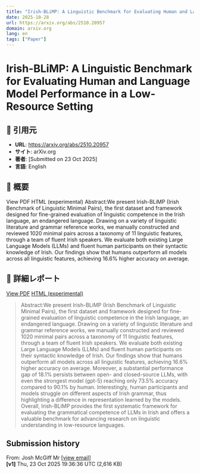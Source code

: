 ```yaml
---
title: "Irish-BLiMP: A Linguistic Benchmark for Evaluating Human and Language Model Performance in a Low-Resource Setting"
date: 2025-10-28
url: https://arxiv.org/abs/2510.20957
domain: arxiv.org
lang: en
tags: ["Paper"]
---
```

# Irish-BLiMP: A Linguistic Benchmark for Evaluating Human and Language Model Performance in a Low-Resource Setting

## 🔗 引用元
- **URL**: https://arxiv.org/abs/2510.20957
- **サイト**: arXiv.org
- **著者**: [Submitted on 23 Oct 2025]
- **言語**: English
## 🧭 概要
View PDF
    HTML (experimental)
            Abstract:We present Irish-BLiMP (Irish Benchmark of Linguistic Minimal Pairs), the first dataset and framework designed for fine-grained evaluation of linguistic competence in the Irish language, an endangered language. Drawing on a variety of linguistic literature and grammar reference works, we manually constructed and reviewed 1020 minimal pairs across a taxonomy of 11 linguistic features, through a team of fluent Irish speakers. We evaluate both existing Large Language Models (LLMs) and fluent human participants on their syntactic knowledge of Irish. Our findings show that humans outperform all models across all linguistic features, achieving 16.6% higher accuracy on average.

## 📝 詳細レポート
[View PDF](https://arxiv.org/pdf/2510.20957) [HTML (experimental)](https://arxiv.org/html/2510.20957v1)

> Abstract:We present Irish-BLiMP (Irish Benchmark of Linguistic Minimal Pairs), the first dataset and framework designed for fine-grained evaluation of linguistic competence in the Irish language, an endangered language. Drawing on a variety of linguistic literature and grammar reference works, we manually constructed and reviewed 1020 minimal pairs across a taxonomy of 11 linguistic features, through a team of fluent Irish speakers. We evaluate both existing Large Language Models (LLMs) and fluent human participants on their syntactic knowledge of Irish. Our findings show that humans outperform all models across all linguistic features, achieving 16.6% higher accuracy on average. Moreover, a substantial performance gap of 18.1% persists between open- and closed-source LLMs, with even the strongest model (gpt-5) reaching only 73.5% accuracy compared to 90.1% by human. Interestingly, human participants and models struggle on different aspects of Irish grammar, thus highlighting a difference in representation learned by the models. Overall, Irish-BLiMP provides the first systematic framework for evaluating the grammatical competence of LLMs in Irish and offers a valuable benchmark for advancing research on linguistic understanding in low-resource languages.

Submission history
------------------

From: Josh McGiff Mr \[[view email](https://arxiv.org/show-email/afd1a788/2510.20957)\]  
**\[v1\]** Thu, 23 Oct 2025 19:36:36 UTC (2,616 KB)

